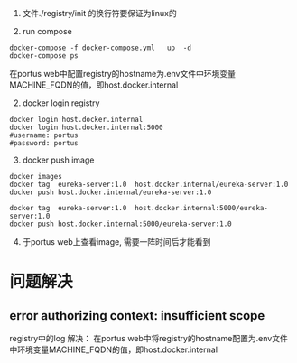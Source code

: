 1. 文件./registry/init 的换行符要保证为linux的

2. run compose
```shell script
docker-compose -f docker-compose.yml   up  -d 
docker-compose ps 

```
在portus web中配置registry的hostname为.env文件中环境变量MACHINE_FQDN的值，即host.docker.internal

2. docker login registry
```shell script
docker login host.docker.internal
docker login host.docker.internal:5000
#username: portus
#password: portus
```


3. docker push image
```shell script
docker images
docker tag  eureka-server:1.0  host.docker.internal/eureka-server:1.0
docker push host.docker.internal/eureka-server:1.0

docker tag  eureka-server:1.0  host.docker.internal:5000/eureka-server:1.0
docker push host.docker.internal:5000/eureka-server:1.0
```

4. 于portus web上查看image, 需要一阵时间后才能看到

# 问题解决
##  error authorizing context: insufficient scope
registry中的log
解决： 
在portus web中将registry的hostname配置为.env文件中环境变量MACHINE_FQDN的值，即host.docker.internal